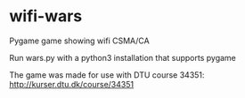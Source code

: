# wifi-wars
Pygame game showing wifi CSMA/CA

Run wars.py with a python3 installation that supports pygame

The game was made for use with DTU course 34351: 
http://kurser.dtu.dk/course/34351
